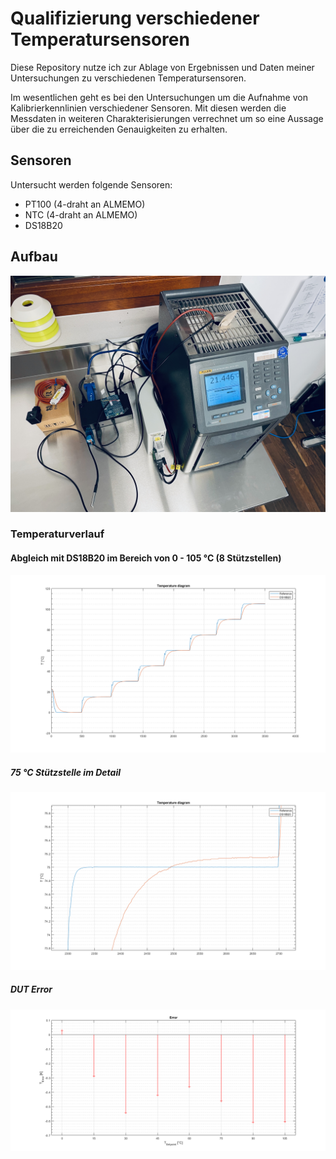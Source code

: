 # Qualifizierung verschiedener Temperatursensoren

Diese Repository nutze ich zur Ablage von Ergebnissen und Daten meiner Untersuchungen zu verschiedenen Temperatursensoren.

Im wesentlichen geht es bei den Untersuchungen um die Aufnahme von Kalibrierkennlinien verschiedener Sensoren. Mit diesen werden die Messdaten in weiteren Charakterisierungen verrechnet um so eine Aussage über die zu erreichenden Genauigkeiten zu erhalten.


## Sensoren
Untersucht werden folgende Sensoren:
* PT100 (4-draht an ALMEMO)
* NTC (4-draht an ALMEMO)
* DS18B20

## Aufbau
![Versuchsaufbau mit Fluke Blockkalibrator](/Docu/IMG_0576.jpeg)

### Temperaturverlauf
#### Abgleich mit DS18B20 im Bereich von 0 - 105 °C (8 Stützstellen)
![Temperature diagram detail @ 75 °C](/Runs/004/temperature_diagram.png)

##### 75 °C Stützstelle im Detail
![Temperature diagram](/Runs/004/temperature_diagram_detail75.png)

##### DUT Error
![DUT Error](/Runs/004/dut_error.png)
